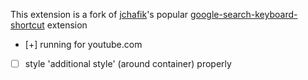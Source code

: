 This extension is a fork of [jchafik](https://github.com/jchafik)'s popular [google-search-keyboard-shortcut](https://github.com/jchafik/google-search-shortcuts) extension

- [+] running for youtube.com
- [ ] style 'additional style' (around container) properly
